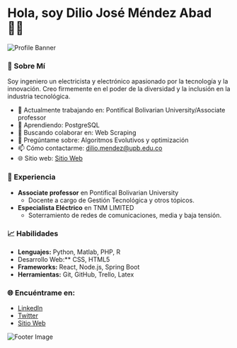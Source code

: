 


# Hola, soy Dilio José Méndez Abad 👩‍💻

![Profile Banner](https://example.com/tu-imagen-de-banner.jpg)

### 🌟 Sobre Mí

Soy ingeniero un electricista y electrónico apasionado por la tecnología y la innovación. Creo firmemente en el poder de la diversidad y la inclusión en la industria tecnológica.

- 💼 Actualmente trabajando en: Pontifical Bolivarian University/Associate professor
- 🌱 Aprendiendo: PostgreSQL
- 👯 Buscando colaborar en: Web Scraping
- 💬 Pregúntame sobre: Algoritmos Evolutivos y optimización
- 📫 Cómo contactarme: dilio.mendez@upb.edu.co
- 🌐 Sitio web: [Sitio Web](https://orcid.org/0009-0002-7695-8947)

### 💼 Experiencia

- **Associate professor** en Pontifical Bolivarian University
  - Docente a cargo de Gestión Tecnológica y otros tópicos.
- **Especialista Eléctrico** en TNM LIMITED
  - Soterramiento de redes de comunicaciones, media y baja tensión.

### 📈 Habilidades

- **Lenguajes:** Python, Matlab, PHP, R
- Desarrollo Web:** CSS, HTML5
- **Frameworks:** React, Node.js, Spring Boot
- **Herramientas:** Git, GitHub, Trello, Latex

### 🌐 Encuéntrame en:

- [LinkedIn](https://www.linkedin.com/in/dilio-mendez-abad-msc/)
- [Twitter](https://twitter.com/dilio_mendez)
- [Sitio Web](https://orcid.org/0009-0002-7695-8947)

![Footer Image](https://example.com/tu-imagen-de-footer.jpg)
